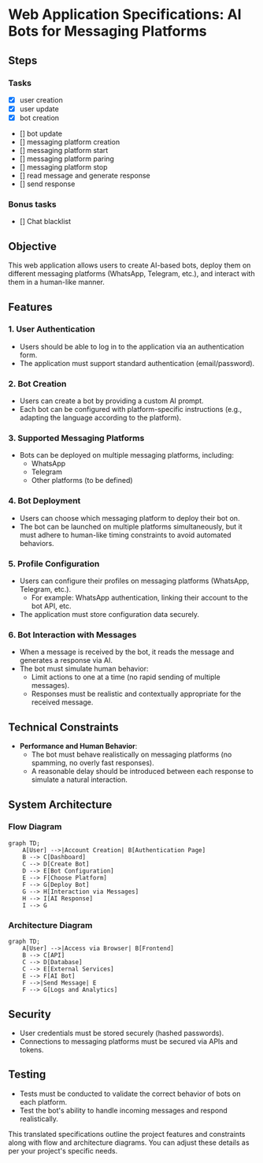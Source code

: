# Web Application Specifications: AI Bots for Messaging Platforms

## Steps

### Tasks

- [x] user creation
- [x] user update
- [x] bot creation
- [] bot update
- [] messaging platform creation
- [] messaging platform start
- [] messaging platform paring
- [] messaging platform stop
- [] read message and generate response
- [] send response

### Bonus tasks

- [] Chat blacklist

## Objective

This web application allows users to create AI-based bots, deploy them on different messaging platforms (WhatsApp, Telegram, etc.), and interact with them in a human-like manner.

## Features

### 1. User Authentication

- Users should be able to log in to the application via an authentication form.
- The application must support standard authentication (email/password).

### 2. Bot Creation

- Users can create a bot by providing a custom AI prompt.
- Each bot can be configured with platform-specific instructions (e.g., adapting the language according to the platform).

### 3. Supported Messaging Platforms

- Bots can be deployed on multiple messaging platforms, including:
  - WhatsApp
  - Telegram
  - Other platforms (to be defined)

### 4. Bot Deployment

- Users can choose which messaging platform to deploy their bot on.
- The bot can be launched on multiple platforms simultaneously, but it must adhere to human-like timing constraints to avoid automated behaviors.

### 5. Profile Configuration

- Users can configure their profiles on messaging platforms (WhatsApp, Telegram, etc.).
  - For example: WhatsApp authentication, linking their account to the bot API, etc.
- The application must store configuration data securely.

### 6. Bot Interaction with Messages

- When a message is received by the bot, it reads the message and generates a response via AI.
- The bot must simulate human behavior:
  - Limit actions to one at a time (no rapid sending of multiple messages).
  - Responses must be realistic and contextually appropriate for the received message.

## Technical Constraints

- **Performance and Human Behavior**:
  - The bot must behave realistically on messaging platforms (no spamming, no overly fast responses).
  - A reasonable delay should be introduced between each response to simulate a natural interaction.
  
## System Architecture

### Flow Diagram

```mermaid
graph TD;
    A[User] -->|Account Creation| B[Authentication Page]
    B --> C[Dashboard]
    C --> D[Create Bot]
    D --> E[Bot Configuration]
    E --> F[Choose Platform]
    F --> G[Deploy Bot]
    G --> H[Interaction via Messages]
    H --> I[AI Response]
    I --> G
```

### Architecture Diagram

```mermaid
graph TD;
    A[User] -->|Access via Browser| B[Frontend]
    B --> C[API]
    C --> D[Database]
    C --> E[External Services]
    E --> F[AI Bot]
    F -->|Send Message| E
    F --> G[Logs and Analytics]
```

## Security

- User credentials must be stored securely (hashed passwords).
- Connections to messaging platforms must be secured via APIs and tokens.

## Testing

- Tests must be conducted to validate the correct behavior of bots on each platform.
- Test the bot's ability to handle incoming messages and respond realistically.

This translated specifications outline the project features and constraints along with flow and architecture diagrams. You can adjust these details as per your project's specific needs.
